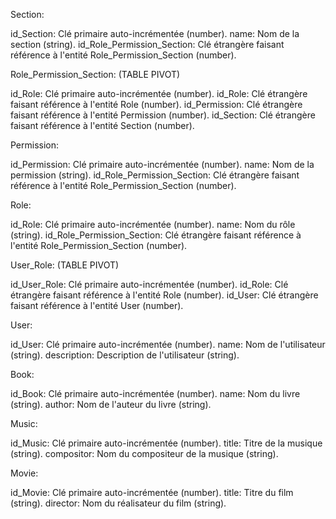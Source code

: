 Section:

id_Section: Clé primaire auto-incrémentée (number).
name: Nom de la section (string).
id_Role_Permission_Section: Clé étrangère faisant référence à l'entité Role_Permission_Section (number).

Role_Permission_Section: (TABLE PIVOT)

id_Role: Clé primaire auto-incrémentée (number).
id_Role: Clé étrangère faisant référence à l'entité Role (number).
id_Permission: Clé étrangère faisant référence à l'entité Permission (number).
id_Section: Clé étrangère faisant référence à l'entité Section (number).

Permission:

id_Permission: Clé primaire auto-incrémentée (number).
name: Nom de la permission (string).
id_Role_Permission_Section: Clé étrangère faisant référence à l'entité Role_Permission_Section (number).

Role:

id_Role: Clé primaire auto-incrémentée (number).
name: Nom du rôle (string).
id_Role_Permission_Section: Clé étrangère faisant référence à l'entité Role_Permission_Section (number).

User_Role: (TABLE PIVOT)

id_User_Role: Clé primaire auto-incrémentée (number).
id_Role: Clé étrangère faisant référence à l'entité Role (number).
id_User: Clé étrangère faisant référence à l'entité User (number).

User:

id_User: Clé primaire auto-incrémentée (number).
name: Nom de l'utilisateur (string).
description: Description de l'utilisateur (string).

Book:

id_Book: Clé primaire auto-incrémentée (number).
name: Nom du livre (string).
author: Nom de l'auteur du livre (string).

Music:

id_Music: Clé primaire auto-incrémentée (number).
title: Titre de la musique (string).
compositor: Nom du compositeur de la musique (string).

Movie:

id_Movie: Clé primaire auto-incrémentée (number).
title: Titre du film (string).
director: Nom du réalisateur du film (string).